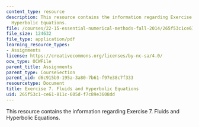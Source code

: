 ```yaml
---
content_type: resource
description: This resource contains the information regarding Exercise 7. Fluids and
  Hyperbolic Equations.
file: /courses/22-15-essential-numerical-methods-fall-2014/265f53c1ce61811c605df7c89e3608dd_MIT22_15F14_ex07.pdf
file_size: 124632
file_type: application/pdf
learning_resource_types:
- Assignments
license: https://creativecommons.org/licenses/by-nc-sa/4.0/
ocw_type: OCWFile
parent_title: Assignments
parent_type: CourseSection
parent_uid: d6c915b9-195a-3a80-7b61-f97e38c7f333
resourcetype: Document
title: Exercise 7. Fluids and Hyperbolic Equations
uid: 265f53c1-ce61-811c-605d-f7c89e3608dd
---
```

This resource contains the information regarding Exercise 7. Fluids and Hyperbolic Equations.